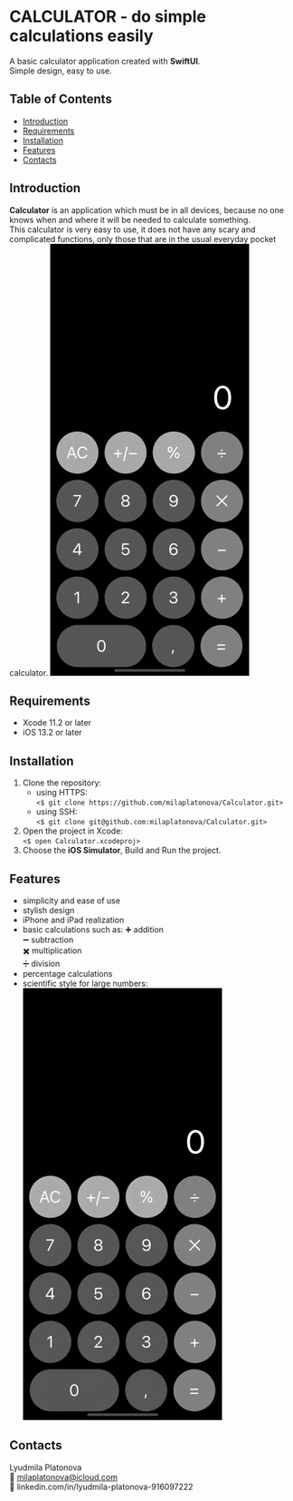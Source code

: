 # CALCULATOR - do simple calculations easily
A basic calculator application created with **SwiftUI**.  
Simple design, easy to use.


## Table of Contents
* [Introduction](#introduction)
* [Requirements](#requirements)
* [Installation](#installation)
* [Features](#features)
* [Contacts](#contacts)

## Introduction
**Calculator** is an application which must be in all devices, because no one knows when and where it will be needed to calculate something.  
This calculator is very easy to use, it does not have any scary and complicated functions, only those that are in the usual everyday pocket calculator. 
![Calculator](Demo/Calculator.gif)

## Requirements
* Xcode 11.2 or later
* iOS 13.2 or later

## Installation
1. Clone the repository:  
   * using HTTPS:  
`<$ git clone https://github.com/milaplatonova/Calculator.git>`
    * using SSH:  
`<$ git clone git@github.com:milaplatonova/Calculator.git>`
1. Open the project in Xcode:  
`<$ open Calculator.xcodeproj>`
1. Choose the **iOS Simulator**, Build and Run the project.

## Features
* simplicity and ease of use
* stylish design
* iPhone and iPad realization
* basic calculations such as:
 :heavy_plus_sign: addition  
 :heavy_minus_sign: subtraction  
 :heavy_multiplication_x: multiplication  
 :heavy_division_sign: division
* percentage calculations
* scientific style for large numbers:  
![CalculatorScientificStyle](Demo/CalculatorScientificStyle.gif)

## Contacts
Lyudmila Platonova  
:email: milaplatonova@icloud.com  
:bust_in_silhouette: linkedin.com/in/lyudmila-platonova-916097222
